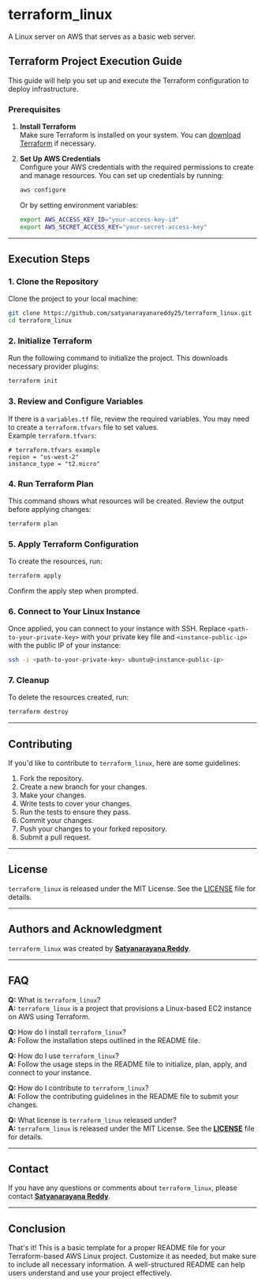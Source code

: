 
# terraform_linux

A Linux server on AWS that serves as a basic web server.

## Terraform Project Execution Guide

This guide will help you set up and execute the Terraform configuration to deploy infrastructure.

### Prerequisites

1. **Install Terraform**  
   Make sure Terraform is installed on your system. You can [download Terraform](https://www.terraform.io/downloads.html) if necessary.

2. **Set Up AWS Credentials**  
   Configure your AWS credentials with the required permissions to create and manage resources. You can set up credentials by running:
   ```bash
   aws configure
   ```
   Or by setting environment variables:
   ```bash
   export AWS_ACCESS_KEY_ID="your-access-key-id"
   export AWS_SECRET_ACCESS_KEY="your-secret-access-key"
   ```

---

## Execution Steps

### 1. Clone the Repository
Clone the project to your local machine:
```bash
git clone https://github.com/satyanarayanareddy25/terraform_linux.git
cd terraform_linux
```

### 2. Initialize Terraform
Run the following command to initialize the project. This downloads necessary provider plugins:
```bash
terraform init
```

### 3. Review and Configure Variables
If there is a `variables.tf` file, review the required variables. You may need to create a `terraform.tfvars` file to set values.  
Example `terraform.tfvars`:
```hcl
# terraform.tfvars example
region = "us-west-2"
instance_type = "t2.micro"
```

### 4. Run Terraform Plan
This command shows what resources will be created. Review the output before applying changes:
```bash
terraform plan
```

### 5. Apply Terraform Configuration
To create the resources, run:
```bash
terraform apply
```
Confirm the apply step when prompted.

### 6. Connect to Your Linux Instance
Once applied, you can connect to your instance with SSH. Replace `<path-to-your-private-key>` with your private key file and `<instance-public-ip>` with the public IP of your instance:
```bash
ssh -i <path-to-your-private-key> ubuntu@<instance-public-ip>
```

### 7. Cleanup
To delete the resources created, run:
```bash
terraform destroy
```

---

## Contributing

If you'd like to contribute to `terraform_linux`, here are some guidelines:

1. Fork the repository.
2. Create a new branch for your changes.
3. Make your changes.
4. Write tests to cover your changes.
5. Run the tests to ensure they pass.
6. Commit your changes.
7. Push your changes to your forked repository.
8. Submit a pull request.

---

## License

`terraform_linux` is released under the MIT License. See the [LICENSE](https://www.blackbox.ai/share/LICENSE) file for details.

---

## Authors and Acknowledgment

`terraform_linux` was created by **[Satyanarayana Reddy](https://github.com/satyanarayanareddy25)**.



---



## FAQ

**Q:** What is `terraform_linux`?  
**A:** `terraform_linux` is a project that provisions a Linux-based EC2 instance on AWS using Terraform.

**Q:** How do I install `terraform_linux`?  
**A:** Follow the installation steps outlined in the README file.

**Q:** How do I use `terraform_linux`?  
**A:** Follow the usage steps in the README file to initialize, plan, apply, and connect to your instance.

**Q:** How do I contribute to `terraform_linux`?  
**A:** Follow the contributing guidelines in the README file to submit your changes.

**Q:** What license is `terraform_linux` released under?  
**A:** `terraform_linux` is released under the MIT License. See the **[LICENSE](https://www.blackbox.ai/share/LICENSE)** file for details.

---



## Contact

If you have any questions or comments about `terraform_linux`, please contact **[Satyanarayana Reddy](annapureddysatya00789@gmail.com)**.

---

## Conclusion

That's it! This is a basic template for a proper README file for your Terraform-based AWS Linux project. Customize it as needed, but make sure to include all necessary information. A well-structured README can help users understand and use your project effectively.
